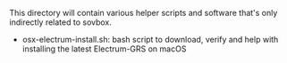 This directory will contain various helper scripts and software that's only indirectly related to sovbox.

- osx-electrum-install.sh: bash script to download, verify and help with installing the latest Electrum-GRS on macOS
